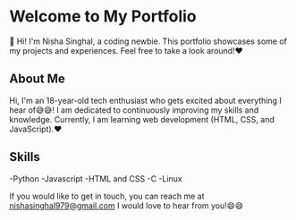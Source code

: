 # Welcome to My Portfolio
👋
Hi! I'm Nisha Singhal, a coding newbie.
This portfolio showcases some of my projects and experiences. Feel free to take a look around!❤️

## About Me

Hi, I'm an 18-year-old tech enthusiast who gets excited about everything I hear of😅😅!
I am dedicated to continuously improving my skills and knowledge.
Currently, I am learning web development (HTML, CSS, and JavaScript).❤️

## Skills

-Python
-Javascript
-HTML and CSS
-C
-Linux

If you would like to get in touch, you can reach me at nishasinghal979@gmail.com 
I would love to hear from you!😄😄
